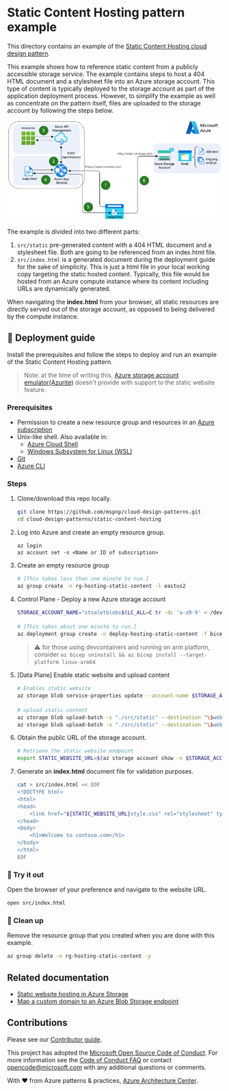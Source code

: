 # Static Content Hosting pattern example

This directory contains an example of the [Static Content Hosting cloud design pattern](https://learn.microsoft.com/azure/architecture/patterns/static-content-hosting).

This example shows how to reference static content from a publicly accessible storage service. The example contains steps to host a 404 HTML document and a stylesheet file into an Azure storage account. This type of content is typically deployed to the storage account as part of the application deployment process. However, to simplify the example as well as concentrate on the pattern itself, files are uploaded to the storage account by following the steps below.

![A diagram showing a client navigating to contoso.com home page hosted in an Azure App Service instance and getting as result the index.html file with dynamically generated links targeting files at static.contoso.com which is a componion Azure Storage account with static websites support enabled.](static-content-hosting-pattern.png)

The example is divided into two different parts:

1. `src/static` pre-generated content with a 404 HTML document and a stylesheet file. Both are going to be referenced from an index.html file.
1. `src/index.html` is a generated document during the deployment guide for the sake of simplicity. This is just a html file in your local working copy targeting the static hosted content. Typically, this file would be hosted from an Azure compute instance where its content including URLs are dynamically generated.

When navigating the **index.html** from your browser, all static resources are directly served out of the storage account, as opposed to being delivered by the compute instance.

## :rocket: Deployment guide

Install the prerequisites and follow the steps to deploy and run an example of the Static Content Hosting pattern.

> Note: at the time of writing this, [Azure storage account emulator(Azurite)](https://github.com/Azure/Azurite) doesn't provide with support to the static website feature.

### Prerequisites

- Permission to create a new resource group and resources in an [Azure subscription](https://azure.com/free)
- Unix-like shell. Also available in:
  - [Azure Cloud Shell](https://shell.azure.com/)
  - [Windows Subsystem for Linux (WSL)](https://learn.microsoft.com/windows/wsl/install)
- [Git](https://git-scm.com/downloads)
- [Azure CLI](https://learn.microsoft.com/cli/azure/install-azure-cli)

### Steps

1. Clone/download this repo locally.

   ```bash
   git clone https://github.com/mspnp/cloud-design-patterns.git
   cd cloud-design-patterns/static-content-hosting
   ```

1. Log into Azure and create an empty resource group.

   ```azurecli
   az login
   az account set -s <Name or ID of subscription>
   ```

1. Create an empty resource group

   ```bash
   # [This takes less than one minute to run.]
   az group create -n rg-hosting-static-content -l eastus2
   ```

1. Control Plane - Deploy a new Azure storage account

   ```bash
   STORAGE_ACCOUNT_NAME="stvaletblobs$(LC_ALL=C tr -dc 'a-z0-9' < /dev/urandom | fold -w 7 | head -n 1)"

   # [This takes about one minute to run.]
   az deployment group create -n deploy-hosting-static-content -f bicep/main.bicep -g rg-hosting-static-content -p storageAccountName=$STORAGE_ACCOUNT_NAME assigneeObjectId=$(az ad signed-in-user show --query 'id' -o tsv)
   ```

   > :warning: for those using devcontainers and running on arm platform, consider `az bicep uninstall && az bicep install --target-platform linux-arm64`

1. [Data Plane] Enable static website and upload content

   ```bash
   # Enables static website
   az storage blob service-properties update --account-name $STORAGE_ACCOUNT_NAME --static-website --404-document 404.html --index-document index.html --auth-mode login

   # upload static content
   az storage blob upload-batch -s "./src/static" --destination "\$web" --account-name $STORAGE_ACCOUNT_NAME --pattern "*.html" --content-type "text/html" --content-cache max-age=3600 --auth-mode login
   az storage blob upload-batch -s "./src/static" --destination "\$web" --account-name $STORAGE_ACCOUNT_NAME --pattern "*.css" --content-type "text/css" --content-cache max-age=3600 --auth-mode login
   ```

1. Obtain the public URL of the storage account.

   ```bash
   # Retrieve the static website endpoint
   export STATIC_WEBSITE_URL=$(az storage account show -n $STORAGE_ACCOUNT_NAME -g rg-hosting-static-content  --query primaryEndpoints.web --output tsv)
   ```

1. Generate an **index.html** document file for validation purposes.

   ```bash
   cat > src/index.html << EOF
   <!DOCTYPE html>
   <html>
   <head>
       <link href="${STATIC_WEBSITE_URL}style.css" rel="stylesheet" type="text/css" data-preload="true"/>
   </head>
   <body>
       <h1>Welcome to contoso.com</h1>
   </body>
   </html>
   EOF
   ```

### :checkered_flag: Try it out

Open the browser of your preference and navigate to the website URL.

```bash
open src/index.html
```

### :broom: Clean up

Remove the resource group that you created when you are done with this example.

```bash
az group delete -n rg-hosting-static-content -y
```

## Related documentation

- [Static website hosting in Azure Storage](https://learn.microsoft.com/azure/storage/blobs/storage-blob-static-website)
- [Map a custom domain to an Azure Blob Storage endpoint](https://learn.microsoft.com/azure/storage/blobs/storage-custom-domain-name)

## Contributions

Please see our [Contributor guide](../CONTRIBUTING.md).

This project has adopted the [Microsoft Open Source Code of Conduct](https://opensource.microsoft.com/codeofconduct/). For more information see the [Code of Conduct FAQ](https://opensource.microsoft.com/codeofconduct/faq/) or contact <opencode@microsoft.com> with any additional questions or comments.

With :heart: from Azure patterns & practices, [Azure Architecture Center](https://azure.com/architecture).

